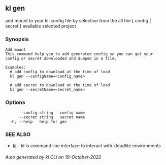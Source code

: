 ## kl gen

add mount to your kl-config file by selection from the all the [ config | secret ] available selected project

### Synopsis

```
Add mount
This command help you to add generated config so you can get your config or secret downloaded and dumped in a file.

Examples:
  # add config to download at the time of load
  kl gen --configName=<config_name>

  # add secret to download at the time of load
  kl gen --secretName=<secret_name>

```

### Options

```
      --config string   config name
      --secret string   secret name
  -h, --help   help for gen
```

### SEE ALSO

* [kl](kl.md)  - kl is command line interface to interact with kloudlite environments

###### Auto generated by kl CLI on 19-October-2022
